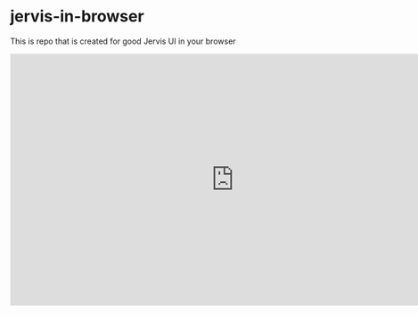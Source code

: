 # jervis-in-browser
This is repo that is created for good Jervis UI in your browser
<iframe style="border: 1px solid rgba(0, 0, 0, 0.1);" width="800" height="450" src="https://www.figma.com/embed?embed_host=share&url=https%3A%2F%2Fwww.figma.com%2Ffile%2FtvDgp2fLpGlQbqA9cgGxZB%2FUntitled%3Fnode-id%3D0%253A1%26t%3DBVmpd15afPIVY4re-1" allowfullscreen></iframe>

